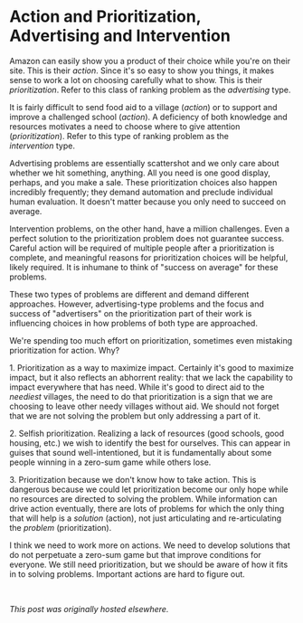# Action and Prioritization, Advertising and Intervention

<div>
<p>Amazon can easily show you a product of their choice while you're on their site. This is their <em>action</em>. Since it's so easy to show you things, it makes sense to work a lot on choosing carefully what to show. This is their <em>prioritization</em>. Refer to this class of ranking problem as the&#160;<em>advertising</em> type.</p>
<p>It is fairly difficult to send food aid to a village (<em>action</em>)&#160;or to support and improve a challenged school (<em>action</em>). A deficiency of both knowledge and resources motivates a need to choose where to give attention (<em>prioritization</em>). Refer to this type of ranking problem as the <em>intervention</em>&#160;type.</p>
<p>Advertising problems are essentially scattershot and we only care about whether we hit something, anything. All you need is one good display, perhaps, and you make a sale. These prioritization choices&#160;also happen incredibly frequently; they demand automation and preclude individual human evaluation. It doesn't matter because you only need to succeed on average.</p>
<p>Intervention&#160;problems, on the other hand, have a million challenges. Even a perfect solution to the prioritization problem does not guarantee success. Careful action will be required of multiple people after a prioritization is complete, and meaningful reasons for prioritization&#160;choices will be helpful, likely required. It is inhumane to think of "success on average" for these problems.</p>
<p>These two types of problems are different and demand different approaches. However, advertising-type problems and the focus and success of "advertisers" on the prioritization part of their work is influencing choices in how problems of both type are approached.</p>
<p>We're spending too much effort on prioritization, sometimes even mistaking prioritization for action. Why?</p>
<p>1. Prioritization as a way to maximize impact. Certainly it's good to maximize impact, but it also reflects an abhorrent reality: that we lack the capability to impact everywhere that has need. While it's good to direct aid to the <em>neediest</em> villages, the need to do that prioritization is a sign that we are choosing to leave other needy villages without aid. We should not forget that we are not solving the problem but only addressing a part of it.</p>
<p>2. Selfish prioritization. Realizing a lack of resources (good schools, good housing, etc.) we wish to identify the best for ourselves. This can appear in guises that sound well-intentioned, but it is fundamentally about some people winning in a zero-sum game while others lose.</p>
<p>3. Prioritization because we don't know how to take action. This is dangerous because we could let prioritization become our only hope while no resources are directed to solving the problem. While information can drive action eventually, there are lots of problems for which the only thing that will help is a <em>solution</em> (action), not just articulating and re-articulating the <em>problem</em> (prioritization).</p>
<p>I think we need to work more on actions. We need to develop solutions that do not perpetuate&#160;a zero-sum game but that improve conditions for everyone. We still need prioritization, but we should be aware of how it fits in to solving problems. Important actions are hard to figure out.</p>
<br>
</div>


*This post was originally hosted elsewhere.*
